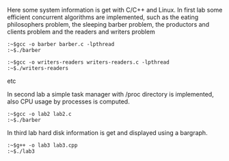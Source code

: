 Here some system information is get with C/C++ and Linux.
In first lab some efficient concurrent algorithms 
are implemented, such as the eating philosophers problem,
the sleeping barber problem, the productors and clients
problem and the readers and writers problem
```
:~$gcc -o barber barber.c -lpthread 
:~$./barber
```
```
:~$gcc -o writers-readers writers-readers.c -lpthread 
:~$./writers-readers
```
etc

In second lab a simple task manager with /proc directory is
implemented, also CPU usage by processes is computed.
```
:~$gcc -o lab2 lab2.c 
:~$./barber
```

In third lab hard disk information is get and displayed using
a bargraph.
```
:~$g++ -o lab3 lab3.cpp 
:~$./lab3
```
